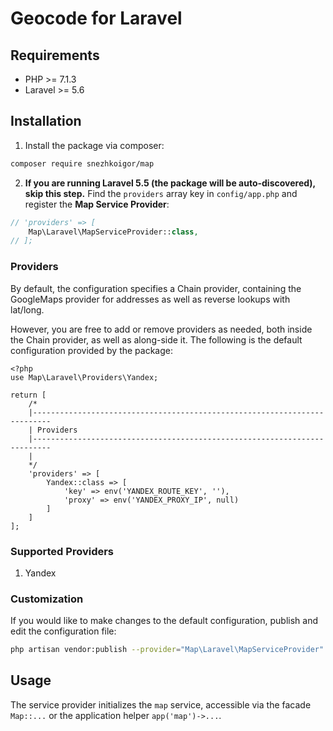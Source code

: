 # Geocode for Laravel

## Requirements
- PHP >= 7.1.3
- Laravel >= 5.6

## Installation
1. Install the package via composer:
  ```sh
  composer require snezhkoigor/map
  ```
2. **If you are running Laravel 5.5 (the package will be auto-discovered), skip
  this step.** Find the `providers` array key in `config/app.php` and register
  the **Map Service Provider**:
  ```php
  // 'providers' => [
      Map\Laravel\MapServiceProvider::class,
  // ];
  ```
  
### Providers
By default, the configuration specifies a Chain provider, containing the
 GoogleMaps provider for addresses as well as reverse lookups with lat/long.

However, you are free to add or remove providers as needed, both inside the
 Chain provider, as well as along-side it. The following is the default
 configuration provided by the package:
 
```
<?php
use Map\Laravel\Providers\Yandex;

return [
    /*
    |--------------------------------------------------------------------------
    | Providers
    |--------------------------------------------------------------------------
    |
    */
    'providers' => [
        Yandex::class => [
            'key' => env('YANDEX_ROUTE_KEY', ''),
            'proxy' => env('YANDEX_PROXY_IP', null)
        ]
    ]
];
```

### Supported Providers
1. Yandex

### Customization
If you would like to make changes to the default configuration, publish and
 edit the configuration file:
```sh
php artisan vendor:publish --provider="Map\Laravel\MapServiceProvider" --tag="config"
```

## Usage
The service provider initializes the `map` service, accessible via the
 facade `Map::...` or the application helper `app('map')->...`.
